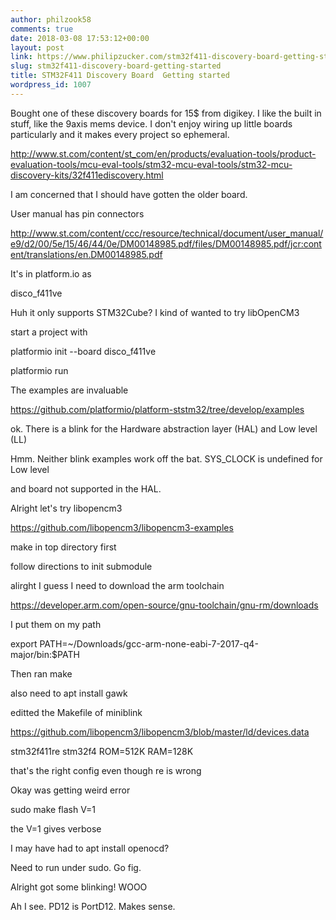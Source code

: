 ```yaml
---
author: philzook58
comments: true
date: 2018-03-08 17:53:12+00:00
layout: post
link: https://www.philipzucker.com/stm32f411-discovery-board-getting-started/
slug: stm32f411-discovery-board-getting-started
title: STM32F411 Discovery Board  Getting started
wordpress_id: 1007
---
```


Bought one of these discovery boards for 15$ from digikey. I like the built in stuff, like the 9axis mems device. I don't enjoy wiring up little boards particularly and it makes every project so ephemeral.

http://www.st.com/content/st_com/en/products/evaluation-tools/product-evaluation-tools/mcu-eval-tools/stm32-mcu-eval-tools/stm32-mcu-discovery-kits/32f411ediscovery.html

I am concerned that I should have gotten the older board.

User manual has pin connectors

http://www.st.com/content/ccc/resource/technical/document/user_manual/e9/d2/00/5e/15/46/44/0e/DM00148985.pdf/files/DM00148985.pdf/jcr:content/translations/en.DM00148985.pdf

It's in platform.io as

disco_f411ve

Huh it only supports STM32Cube? I kind of wanted to try libOpenCM3

start a project with

platformio init --board disco_f411ve

platformio run

The examples are invaluable

https://github.com/platformio/platform-ststm32/tree/develop/examples

ok. There is a blink for the Hardware abstraction layer (HAL) and Low level (LL)

Hmm. Neither blink examples work off the bat. SYS_CLOCK is undefined for Low level

and board not supported in the HAL.





Alright let's try libopencm3

https://github.com/libopencm3/libopencm3-examples

make in top directory first

follow directions to init submodule

alirght I guess I need to download the arm toolchain

https://developer.arm.com/open-source/gnu-toolchain/gnu-rm/downloads

I put them on my path

export PATH=~/Downloads/gcc-arm-none-eabi-7-2017-q4-major/bin:$PATH

Then ran make

also need to apt install gawk

editted the Makefile of miniblink

https://github.com/libopencm3/libopencm3/blob/master/ld/devices.data

stm32f411re stm32f4 ROM=512K RAM=128K

that's the right config even though re is wrong

Okay was getting weird error

sudo make flash V=1

the V=1 gives verbose

I may have had to apt install openocd?

Need to run under sudo. Go fig.

Alright got some blinking! WOOO

Ah I see. PD12 is PortD12. Makes sense.


